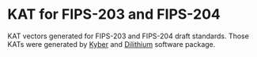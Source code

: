 # KAT for FIPS-203 and FIPS-204

KAT vectors generated for FIPS-203 and FIPS-204 draft standards. Those KATs were generated by [Kyber](https://github.com/pq-crystals/kyber.git) and [Dilithium](https://github.com/pq-crystals/dilithium/tree/standard) software package.


